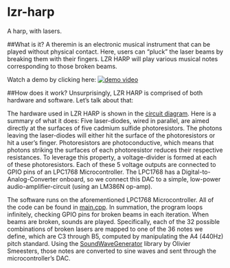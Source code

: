 # lzr-harp
A harp, with lasers.

##What is it?
A theremin is an electronic musical instrument that can be played without physical contact. Here, users can “pluck” the laser beams by breaking them with their fingers. LZR HARP will play various musical notes corresponding to those broken beams.

Watch a demo by clicking here: 
[![demo video](https://img.youtube.com/vi/8gqOdAnWyWA/0.jpg)](https://youtu.be/8gqOdAnWyWA)

##How does it work?
Unsurprisingly, LZR HARP is comprised of both hardware and software. Let’s talk about that:

The hardware used in LZR HARP is shown in the [circuit diagram](circuit.png). Here is a summary of what it does: Five laser-diodes, wired in parallel, are aimed directly at the surfaces of five cadmium sulfide photoresistors. The photons leaving the laser-diodes will either hit the surface of the photoresistors or hit a user’s finger. Photoresistors are photoconductive, which means that photons striking the surfaces of each photoresistor reduces their respective resistances. To leverage this property, a voltage-divider is formed at each of these photoresistors. Each of these 5 voltage outputs are connected to GPIO pins of an LPC1768 Microcontroller. The LPC1768 has a Digital-to-Analog-Converter onboard, so we connect this DAC to a simple, low-power audio-amplifier-circuit (using an LM386N op-amp).

The software runs on the aforementioned LPC1768 Microcontroller. All of the code can be found in [main.cpp](main.cpp). In summation, the program loops infinitely, checking GPIO pins for broken beams in each iteration. When beams are broken, sounds are played. Specifically, each of the 32 possible combinations of broken lasers are mapped to one of the 36 notes we define, which are C3 through B5, computed by manipulating the A4 (440Hz) pitch standard. Using the [SoundWaveGenerator](https://os.mbed.com/users/osmeest/code/SoundWaveGenerator/) library by Olivier Smeesters, those notes are converted to sine waves and sent through the microcontroller’s DAC.

